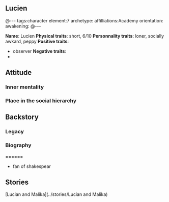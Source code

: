 ## Lucien

@---
tags:character
element:7
archetype:
affilliations:Academy
orientation:
awakening:
@---

**Name**: Lucien
**Physical traits**: short, 6/10
**Personnality traits**: loner, socially awkard, peppy
**Positive traits**:
 * observer
**Negative traits**:
 *

## Attitude
### Inner mentality
### Place in the social hierarchy

## Backstory
### Legacy
### Biography

======
* fan of shakespear

## Stories
[Lucian and Malika](../stories/Lucian and Malika)
